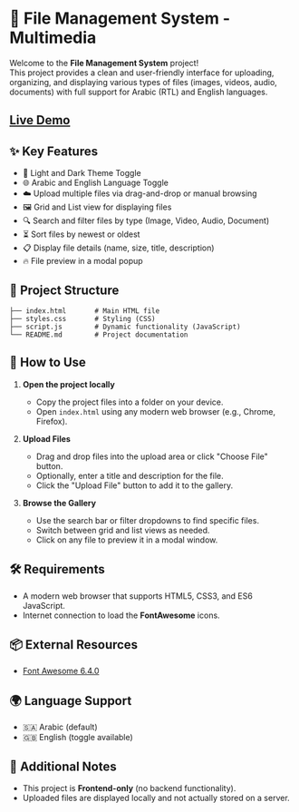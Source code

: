 # 📁 File Management System - Multimedia 

Welcome to the **File Management System** project!  
This project provides a clean and user-friendly interface for uploading, organizing, and displaying various types of files (images, videos, audio, documents) with full support for Arabic (RTL) and English languages.

## [Live Demo](https://khalidke.github.io/Multimedia/)

## ✨ Key Features

- 🎨 Light and Dark Theme Toggle
- 🌐 Arabic and English Language Toggle
- ☁️ Upload multiple files via drag-and-drop or manual browsing
- 🖼️ Grid and List view for displaying files
- 🔍 Search and filter files by type (Image, Video, Audio, Document)
- ⏳ Sort files by newest or oldest
- 📋 Display file details (name, size, title, description)
- 🔥 File preview in a modal popup

## 📂 Project Structure

```
├── index.html       # Main HTML file
├── styles.css       # Styling (CSS)
├── script.js        # Dynamic functionality (JavaScript)
└── README.md        # Project documentation
```

## 🚀 How to Use

1. **Open the project locally**  
   - Copy the project files into a folder on your device.
   - Open `index.html` using any modern web browser (e.g., Chrome, Firefox).

2. **Upload Files**  
   - Drag and drop files into the upload area or click "Choose File" button.
   - Optionally, enter a title and description for the file.
   - Click the "Upload File" button to add it to the gallery.

3. **Browse the Gallery**  
   - Use the search bar or filter dropdowns to find specific files.
   - Switch between grid and list views as needed.
   - Click on any file to preview it in a modal window.

## 🛠️ Requirements

- A modern web browser that supports HTML5, CSS3, and ES6 JavaScript.
- Internet connection to load the **FontAwesome** icons.

## 📦 External Resources

- [Font Awesome 6.4.0](https://cdnjs.cloudflare.com/ajax/libs/font-awesome/6.4.0/css/all.min.css)

## 🌍 Language Support

- 🇸🇦 Arabic (default)
- 🇬🇧 English (toggle available)

## 🧠 Additional Notes

- This project is **Frontend-only** (no backend functionality).
- Uploaded files are displayed locally and not actually stored on a server.

 
